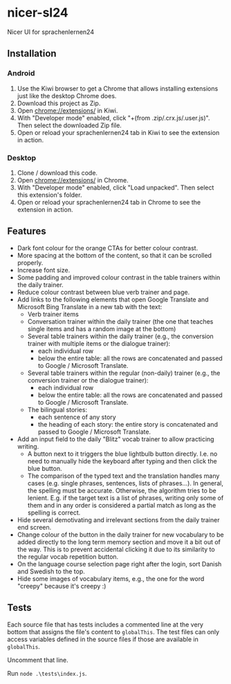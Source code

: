 # nicer-sl24

Nicer UI for sprachenlernen24

## Installation

### Android

1. Use the Kiwi browser to get a Chrome that allows installing extensions just like the desktop Chrome does.
2. Download this project as Zip.
3. Open [chrome://extensions/](chrome://extensions/) in Kiwi.
4. With "Developer mode" enabled, click "+(from .zip/.crx.js/.user.js)". Then select the downloaded Zip file.
5. Open or reload your sprachenlernen24 tab in Kiwi to see the extension in action.

### Desktop

1. Clone / download this code.
2. Open [chrome://extensions/](chrome://extensions/) in Chrome.
3. With "Developer mode" enabled, click "Load unpacked". Then select this extension's folder.
4. Open or reload your sprachenlernen24 tab in Chrome to see the extension in action.

## Features

- Dark font colour for the orange CTAs for better colour contrast.
- More spacing at the bottom of the content, so that it can be scrolled properly.
- Increase font size.
- Some padding and improved colour contrast in the table trainers within the daily trainer.
- Reduce colour contrast between blue verb trainer and page.
- Add links to the following elements that open Google Translate and Microsoft Bing Translate in a new tab with the text:
  - Verb trainer items
  - Conversation trainer within the daily trainer (the one that teaches single items and has a random image at the bottom)
  - Several table trainers within the daily trainer (e.g., the conversion trainer with multiple items or the dialogue trainer):
    - each individual row
    - below the entire table: all the rows are concatenated and passed to Google / Microsoft Translate.
  - Several table trainers within the regular (non-daily) trainer (e.g., the conversion trainer or the dialogue trainer):
    - each individual row
    - below the entire table: all the rows are concatenated and passed to Google / Microsoft Translate.
  - The bilingual stories:
    - each sentence of any story
    - the heading of each story: the entire story is concatenated and passed to Google / Microsoft Translate.
- Add an input field to the daily "Blitz" vocab trainer to allow practicing writing.
  - A button next to it triggers the blue lightbulb button directly. I.e. no need to manually hide the keyboard after typing and then click the blue button.
  - The comparison of the typed text and the translation handles many cases (e.g. single phrases, sentences, lists of phrases...). In general, the spelling must be accurate. Otherwise, the algorithm tries to be lenient. E.g. if the target text is a list of phrases, writing only some of them and in any order is considered a partial match as long as the spelling is correct.
- Hide several demotivating and irrelevant sections from the daily trainer end screen.
- Change colour of the button in the daily trainer for new vocabulary to be added directly to the long term memory section and move it a bit out of the way. This is to prevent accidental clicking it due to its similarity to the regular vocab repetition button.
- On the language course selection page right after the login, sort Danish and Swedish to the top.
- Hide some images of vocabulary items, e.g., the one for the word "creepy" because it's creepy :)

## Tests

Each source file that has tests includes a commented line at the very bottom that assigns the file's content to `globalThis`. The test files can only access variables defined in the source files if those are available in `globalThis`.

Uncomment that line.

Run `node .\tests\index.js`.
